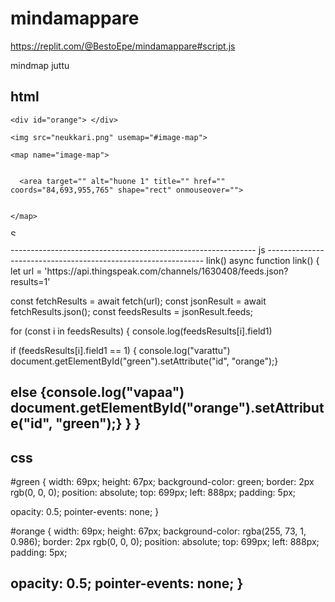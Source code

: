 # mindamappare

https://replit.com/@BestoEpe/mindamappare#script.js

mindmap juttu



html
-------------------------------------------------
<html>
  <head>
    <meta charset="utf-8">
    <meta name="viewport" content="width=device-width">
    <title>apina</title>
    <link href="style.css" rel="stylesheet" type="text/css" />
  </head>
  <style>
   img {
    widht: 1297,334;
    height: 641,52;
  }
   
  </style>
  <body>

    <div id="orange"> </div>
    
    <img src="neukkari.png" usemap="#image-map">
  
    <map name="image-map">

      
      <area target="" alt="huone 1" title="" href="" coords="84,693,955,765" shape="rect" onmouseover="">


    </map>

 <script src="script.js"> </script>

<p><a
 href="https://github.com/BestoEpe/mindamappare/edit/main/README.md">
<img onmouseover="bigImg(this)" onmouseout="normalImg(this)" border="0" src="red.png" alt="Smiley" width="10" height="10">
</a></p>

<script>
function bigImg(x) {
  x.style.height = "90px";
  x.style.width = "90px";
}

function normalImg(x) {
  x.style.height = "10px";
  x.style.width = "10px";
}
</script>

  </body>
</html>
-------------------------------------------------------------
js
--------------------------------------------------------------
link()
async function link() {
  let url = 'https://api.thingspeak.com/channels/1630408/feeds.json?results=1'

  const fetchResults = await fetch(url);
  const jsonResult = await fetchResults.json();
  const feedsResults = jsonResult.feeds;


for (const i in feedsResults) {
  console.log(feedsResults[i].field1)

  if (feedsResults[i].field1 == 1) {
    console.log("varattu")
    document.getElementById("green").setAttribute("id", "orange");}
    
  else {console.log("vapaa")
  document.getElementById("orange").setAttribute("id", "green");}
  }
}
----------------------------------------------------------
css
--------------------------------------------------------
#green {
  width: 69px;
  height: 67px;
  background-color: green;
  border: 2px rgb(0, 0, 0);
  position: absolute;
  top: 699px;
  left: 888px;
  padding: 5px;

  opacity: 0.5;
  pointer-events: none;
}

#orange {
  width: 69px;
  height: 67px;
  background-color: rgba(255, 73, 1, 0.986);
  border: 2px rgb(0, 0, 0);
  position: absolute;
  top: 699px;
  left: 888px;
  padding: 5px;

  opacity: 0.5;
  pointer-events: none;
}
------------------------------------------------------------

